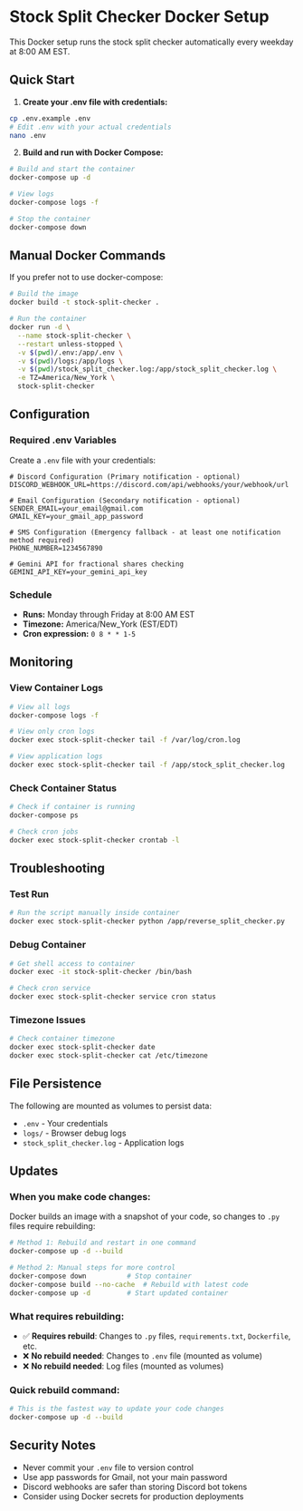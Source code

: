 # Stock Split Checker Docker Setup

This Docker setup runs the stock split checker automatically every weekday at 8:00 AM EST.

## Quick Start

1. **Create your .env file with credentials:**
```bash
cp .env.example .env
# Edit .env with your actual credentials
nano .env
```

2. **Build and run with Docker Compose:**
```bash
# Build and start the container
docker-compose up -d

# View logs
docker-compose logs -f

# Stop the container
docker-compose down
```

## Manual Docker Commands

If you prefer not to use docker-compose:

```bash
# Build the image
docker build -t stock-split-checker .

# Run the container
docker run -d \
  --name stock-split-checker \
  --restart unless-stopped \
  -v $(pwd)/.env:/app/.env \
  -v $(pwd)/logs:/app/logs \
  -v $(pwd)/stock_split_checker.log:/app/stock_split_checker.log \
  -e TZ=America/New_York \
  stock-split-checker
```

## Configuration

### Required .env Variables
Create a `.env` file with your credentials:

```env
# Discord Configuration (Primary notification - optional)
DISCORD_WEBHOOK_URL=https://discord.com/api/webhooks/your/webhook/url

# Email Configuration (Secondary notification - optional)
SENDER_EMAIL=your_email@gmail.com
GMAIL_KEY=your_gmail_app_password

# SMS Configuration (Emergency fallback - at least one notification method required)
PHONE_NUMBER=1234567890

# Gemini API for fractional shares checking
GEMINI_API_KEY=your_gemini_api_key
```

### Schedule
- **Runs:** Monday through Friday at 8:00 AM EST
- **Timezone:** America/New_York (EST/EDT)
- **Cron expression:** `0 8 * * 1-5`

## Monitoring

### View Container Logs
```bash
# View all logs
docker-compose logs -f

# View only cron logs
docker exec stock-split-checker tail -f /var/log/cron.log

# View application logs
docker exec stock-split-checker tail -f /app/stock_split_checker.log
```

### Check Container Status
```bash
# Check if container is running
docker-compose ps

# Check cron jobs
docker exec stock-split-checker crontab -l
```

## Troubleshooting

### Test Run
```bash
# Run the script manually inside container
docker exec stock-split-checker python /app/reverse_split_checker.py
```

### Debug Container
```bash
# Get shell access to container
docker exec -it stock-split-checker /bin/bash

# Check cron service
docker exec stock-split-checker service cron status
```

### Timezone Issues
```bash
# Check container timezone
docker exec stock-split-checker date
docker exec stock-split-checker cat /etc/timezone
```

## File Persistence

The following are mounted as volumes to persist data:
- `.env` - Your credentials
- `logs/` - Browser debug logs
- `stock_split_checker.log` - Application logs

## Updates

### When you make code changes:
Docker builds an image with a snapshot of your code, so changes to `.py` files require rebuilding:

```bash
# Method 1: Rebuild and restart in one command
docker-compose up -d --build

# Method 2: Manual steps for more control
docker-compose down          # Stop container
docker-compose build --no-cache  # Rebuild with latest code
docker-compose up -d         # Start updated container
```

### What requires rebuilding:
- ✅ **Requires rebuild**: Changes to `.py` files, `requirements.txt`, `Dockerfile`, etc.
- ❌ **No rebuild needed**: Changes to `.env` file (mounted as volume)
- ❌ **No rebuild needed**: Log files (mounted as volumes)

### Quick rebuild command:
```bash
# This is the fastest way to update your code changes
docker-compose up -d --build
```

## Security Notes

- Never commit your `.env` file to version control
- Use app passwords for Gmail, not your main password
- Discord webhooks are safer than storing Discord bot tokens
- Consider using Docker secrets for production deployments
